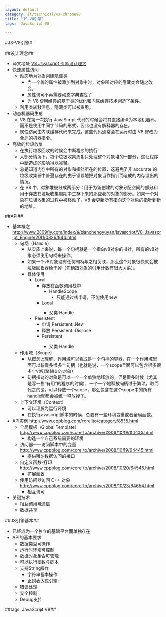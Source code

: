 ```yaml
---
layout: default
category: it/technical/os/chromev8
title: "JS-V8引擎"
tags:  JavaScript V8

---
```

#JS-V8引擎#



##设计理念##
* 译文地址 [V8 Javascript 引擎设计理念](http://blog.pluskid.org/?p=186)
* 快速属性访问
  * 动态地为对象创建隐藏类
    * 当一个新的属性被添加到对象中时，对象所对应的隐藏类会随之改变。
    * 属性访问不再需要动态字典查找了 
    * 为 V8 使用经典的基于类的优化和内联缓存技术创造了条件。 
  * 利用类转移信息，隐藏类可以被重用。 
* 动态机器码生成
  * V8 在第一次执行 JavaScript 代码的时候会将其直接编译为本地机器码，而不是使用中间字节码的形式，因此也没有解释器的存在。
  * 属性访问由内联缓存代码来完成，这些代码通常会在运行时由 V8 修改为合适的机器指令。
* 高效的垃圾收集
  * 在执行垃圾回收的时候会中断程序的执行
  * 大部分情况下，每个垃圾收集周期只处理整个对象堆的一部分，这让程序中断造成的影响得以减轻。
  * 总是知道内存中所有的对象和指针所在的位置，这避免了非 accurate 的垃圾收集器中普遍存在的由于错误地把对象当作指针而造成的内存溢出的情况。
  * 在 V8 中，对象堆被分成两部分：用于为新创建的对象分配空间的部分和用于存放在垃圾收集周期中生存下来的那些老的对象的部分。如果一个对象在垃圾收集的过程中被移动了，V8 会更新所有指向这个对象的指针到新的地址。



##API##
* 基本概念 http://www.2009fly.com/index/a/bianchengyuyan/javascript/V8_Javascript_Engine/2011/0326/844.html
  * 句柄（Handle）
    * 从实质上来说，每一个句柄就是一个指向v8对象的指针，所有的v8对象必须使用句柄来操作。
    * 如果一个v8对象没有任何句柄与之相关联，那么这个对象很快就会被垃圾回收器给干掉（句柄跟对象的引用计数有很大关系）。
    * 具体使用
      * Local
        * 存放在函数调用栈中
          * HandleScope
            * 只能通过栈申请，不能使用new
        * Local<SomeType>
          * 父类 Handle<SomeType>
      * Persistent
        * 申请 Persistent::New 
        * 释放 Persistent::Dispose 
        * Persistent<SomeType>
          * 父类 Handle<SomeType>
  * 作用域（Scope）
    * 从概念上理解，作用域可以看成是一个句柄的容器，在一个作用域里面可以有很多很多个句柄（也就是说，一个scope里面可以包含很多很多个v8引擎相关的对象）
    * 句柄指向的对象是可以一个一个单独地释放的，但是很多时候（尤其是写一些“有用”的程序的时候），一个一个地释放句柄过于繁琐，取而代之的是，可以释放一个scope，那么包含在这个scope中的所有handle就都会被统一释放掉了。
  * 上下文环境（Context）
    * 可以理解为运行环境
    * 在执行javascript脚本的时候，总要有一些环境变量或者全局函数。
* API实例 http://www.cppblog.com/corelito/category/8535.html
  * 全局模板（Global Template） http://www.cppblog.com/corelito/archive/2008/10/19/64435.html
    * 构造一个自己系统需要的环境
  * 访问器——访问脚本中的变量 http://www.cppblog.com/corelito/archive/2008/10/19/64445.html
    * 提供哦你数据访问的接口
  * 自定义函数-打印 http://www.cppblog.com/corelito/archive/2008/10/20/64545.html
    * 扩展函数
  * 使用访问器访问 C++ 对象 http://www.cppblog.com/corelito/archive/2008/10/23/64654.html
    * 相互访问
* 关键技术
  * 相互调用与通信
  * 数据共享



##JS引擎基本##
* 已经成为一个独立的基础平台而单独存在
* API的基本要求
  * 数据类型可操作
  * 运行时环境可控制
  * 数据对象集合可管理
  * 可以执行函数与脚本
  * 支持String操作
    * 字符串基本操作
    * 正则表达式引擎
  * 错误处理
  * 安全控制
  * Debug支持



##tags: JavaScript V8##
